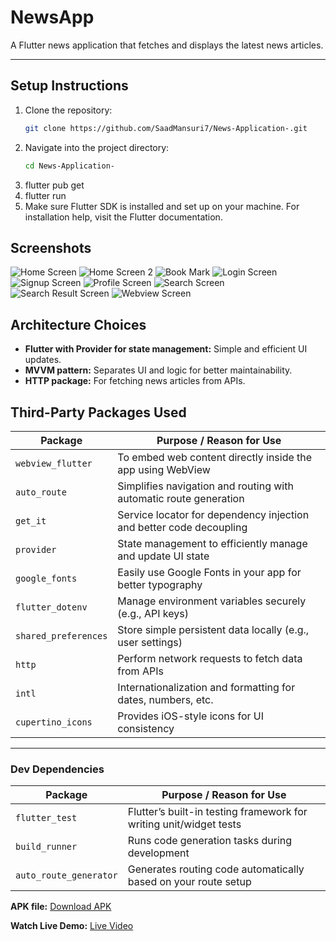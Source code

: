 # NewsApp

A Flutter news application that fetches and displays the latest news articles.

---

## Setup Instructions

1. Clone the repository:
   ```bash
   git clone https://github.com/SaadMansuri7/News-Application-.git
2. Navigate into the project directory:
   ```bash
   cd News-Application-
3. flutter pub get
4. flutter run
5. Make sure Flutter SDK is installed and set up on your machine. For installation help, visit the Flutter documentation.


## Screenshots

![Home Screen](screenshots/home.jpg) 
![Home Screen 2](screenshots/home2.jpg) 
![Book Mark](screenshots/bookmark.jpg)
![Login Screen](screenshots/login.jpg)
![Signup Screen](screenshots/signup.jpg)
![Profile Screen](screenshots/profile.jpg)
![Search Screen](screenshots/search.jpg)
![Search Result Screen](screenshots/searchResult.jpg)
![Webview Screen](screenshots/webview.jpg)

## Architecture Choices

- **Flutter with Provider for state management:** Simple and efficient UI updates.
- **MVVM pattern:** Separates UI and logic for better maintainability.
- **HTTP package:** For fetching news articles from APIs.



## Third-Party Packages Used

| Package               | Purpose / Reason for Use                                         |
|-----------------------|-----------------------------------------------------------------|
| `webview_flutter`     | To embed web content directly inside the app using WebView      |
| `auto_route`          | Simplifies navigation and routing with automatic route generation|
| `get_it`              | Service locator for dependency injection and better code decoupling|
| `provider`            | State management to efficiently manage and update UI state      |
| `google_fonts`        | Easily use Google Fonts in your app for better typography       |
| `flutter_dotenv`      | Manage environment variables securely (e.g., API keys)          |
| `shared_preferences`  | Store simple persistent data locally (e.g., user settings)      |
| `http`                | Perform network requests to fetch data from APIs                |
| `intl`                | Internationalization and formatting for dates, numbers, etc.    |
| `cupertino_icons`     | Provides iOS-style icons for UI consistency                      |

---

### Dev Dependencies

| Package               | Purpose / Reason for Use                                         |
|-----------------------|-----------------------------------------------------------------|
| `flutter_test`        | Flutter’s built-in testing framework for writing unit/widget tests|
| `build_runner`        | Runs code generation tasks during development                    |
| `auto_route_generator`| Generates routing code automatically based on your route setup  |



**APK file:** [Download APK](https://drive.google.com/file/d/1_Gj4s5f8LcLZh1c7fvpD8wdeyKiRqHV6/view?usp=drivesdk)


**Watch Live Demo:** [Live Video](https://drive.google.com/file/d/1_Qn3lZwnsO5cw1ZAA4dxmUx9vb1CLM2A/view?usp=drivesdk)
